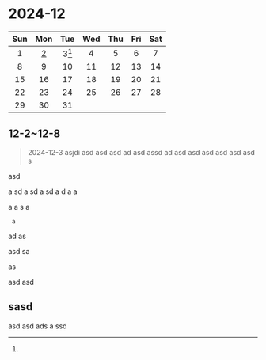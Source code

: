 # 2024-12

|               Sun                |  Mon  |  Tue  |  Wed  |  Thu  |  Fri  |  Sat  |
| :------------------------------: | :---: | :---: | :---: | :---: | :---: | :---: |
|1 |    [2](##sasd)   |   3[^1]   |   4   |   5   |   6   |   7   |
|                8                 |   9   |  10   |  11   |  12   |  13   |  14   |
|                15                |  16   |  17   |  18   |  19   |  20   |  21   |
|                22                |  23   |  24   |  25   |  26   |  27   |  28   |
|                29                |  30   |  31   |       |       |       |       |

## 12-2~12-8
> 2024-12-3
asjdi 
asd 
asd 
asd 
ad 
asd 
assd 
ad
 asd 
 asd 
 asd 
 asd 
 asd 
 asd 
 s

 asd

 a
 sd 
 a
 sd
  a
  sd 
  a
  d 
  a 
  a
   
   a 
   a 
   s
    a
     
     a 



ad as
 
 asd
  sa
   
   as 



asd asd 

## sasd 

[^1]: 
asd 
asd 
ads a
ssd 
